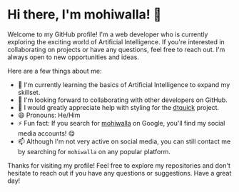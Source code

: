 # Hi there, I'm mohiwalla! 👋

Welcome to my GitHub profile! I'm a web developer who is currently exploring the exciting world of Artificial Intelligence. If you're interested in collaborating on projects or have any questions, feel free to reach out. I'm always open to new opportunities and ideas.

Here are a few things about me:

- 🌱 I'm currently learning the basics of Artificial Intelligence to expand my skillset.
- 👀 I'm looking forward to collaborating with other developers on GitHub.
- 🤩 I would greatly appreciate help with styling for the [dtquick](https://github.com/mohiwalla/dtquick) project.
- 😄 Pronouns: He/Him
- ⚡ Fun fact: If you search for [mohiwalla](https://google.com/search?q=mohiwalla) on Google, you'll find my social media accounts! 😋
- 📫 Although I'm not very active on social media, you can still contact me by searching for `mohiwalla` on any popular platform.

Thanks for visiting my profile! Feel free to explore my repositories and don't hesitate to reach out if you have any questions or suggestions. Have a great day!
